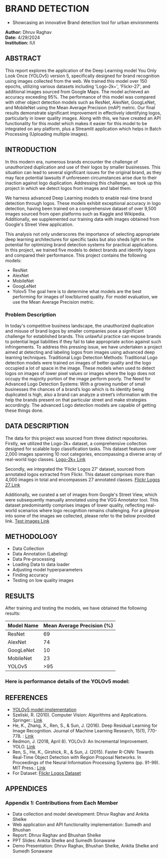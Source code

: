 # BRAND DETECTION

- Showcasing an innovative Brand detection tool for urban environments

**Author:** Dhruv Raghav  
**Date:** 4/29/2024  
**Institution:** IUI  

## ABSTRACT

This report explores the application of the Deep Learning model You Only Look Once (YOLOv5) version 5, specifically designed for brand recognition using images collected from the web. We trained this model over 150 epochs, utilizing various datasets including 'Logo-2k+', 'Flickr-27', and additional images sourced from Google Maps. The model achieved an accuracy exceeding 95%. The performance of this model was compared with other object detection models such as ResNet, AlexNet, GoogLeNet, and MobileNet using the Mean Average Precision (mAP) metric. Our final results demonstrate significant improvement in effectively identifying logos, particularly in lower quality images. 
Along with this, we have created an API functionality for this model which makes it easier for this model to be integrated on any platform, plus a Streamlit application which helps in Batch Processing (Uploading multiple images).

## INTRODUCTION

In this modern era, numerous brands encounter the challenge of unauthorized duplication and use of their logos by smaller businesses. This situation can lead to several significant issues for the original brand, as they may face potential lawsuits if unforeseen circumstances arise due to their inaction against logo duplication. Addressing this challenge, we took up this project in which we detect logos from images and label them. 

We harness advanced Deep Learning models to enable real-time brand detection through logos. These models exhibit exceptional accuracy in logo detection, having been trained on a comprehensive dataset of over 9,500 images sourced from open platforms such as Kaggle and Wikipedia. Additionally, we supplemented our training data with images obtained from Google's Street View application.

This analysis not only underscores the importance of selecting appropriate deep learning architectures for specific tasks but also sheds light on the potential for optimizing brand detection systems for practical applications.
In this project, we trained five models to detect brands and identify logos and compared their performance. This project contains the following models:
- ResNet
- AlexNet
- MobileNet
- GoogLeNet
- Yolov5
The goal here is to determine what models are the best performing for images of low/blurred quality. For model evaluation, we use the Mean Average Precision metric.

### Problem Description

In today's competitive business landscape, the unauthorized duplication and misuse of brand logos by smaller companies pose a significant challenge for established brands. This unlawful practice can expose brands to potential legal liabilities if they fail to take appropriate action against such infringements. To address this pressing issue, we have undertaken a project aimed at detecting and labeling logos from images using advanced deep learning techniques.
Traditional Logo Detection Methods: Traditional Logo detection models were trained on images of better quality and the logo occupied a lot of space in the image. These models when used to detect logos on images of lower pixel values or images where the logo does not occupy the majority portion of the image perform poorly.
The Need for Advanced Logo Detection Systems: With a growing number of small businesses the chances of a brand’s logo which is its identity being duplicated is high, also a brand can analyze a street’s information with the help the brands present on that particular street and make strategies accordingly. The advanced Logo detection models are capable of getting these things done.

## DATA DESCRIPTION

The data for this project was sourced from three distinct repositories. Firstly, we utilized the Logo-2k+ dataset, a comprehensive collection designed for scalable logo classification tasks. This dataset features over 2,000 images spanning 10 root categories, encompassing a diverse array of real-world logo classes.
[Logo-2k+ Link](https://your-link-here.com)

Secondly, we integrated the 'Flickr Logos 27' dataset, sourced from annotated logos extracted from Flickr. This dataset comprises more than 4,000 images in total and encompasses 27 annotated classes.
[Flickr Logos 27 Link](http://image.ntua.gr/iva/datasets/flickr_logos/)

Additionally, we curated a set of images from Google's Street View, which were subsequently manually annotated using the VGG Annotator tool. This dataset predominantly comprises images of lower quality, reflecting real-world scenarios where logo recognition remains challenging. For a glimpse into some of the images we collected, please refer to the below provided link.
[Test images Link](https://your-link-here.com)

## METHODOLOGY

- Data Collection
- Data Annotation (Labeling)
- Data Pre-processing
- Loading Data to data loader
- Adjusting model hyperparameters
- Finding accuracy
- Testing on low quality images

## RESULTS

After training and testing the models, we have obtained the following results:

| Model Name | Mean Average Precision (%) |
|------------|----------------------------|
| ResNet     | 69                         |
| AlexNet    | 74                         |
| GoogLeNet  | 10                         |
| MobileNet  | 23                         |
| YOLOv5     | >95                        |

### Here is performance details of the YOLOv5 model:
## REFERENCES

- [YOLOv5 model implementation](https://github.com/ultralytics/yolov5/releases)
- Szeliski, R. (2010). Computer Vision: Algorithms and Applications. Springer.: [Link](https://link.springer.com/book/10.1007/978-1-84882-935-0)
- He, K., Zhang, X., Ren, S., & Sun, J. (2016). Deep Residual Learning for Image Recognition. Journal of Machine Learning Research, 15(1), 770-778. : [Link](https://arxiv.org/abs/1512.03385)
- Redmon, J. (2018, April 8). YOLOv3: An Incremental Improvement. YOLO. [Link](https://pjreddie.com/darknet/yolo/)
- Ren, S., He, K., Girshick, R., & Sun, J. (2015). Faster R-CNN: Towards Real-Time Object Detection with Region Proposal Networks. In Proceedings of the Neural Information Processing Systems (pp. 91-99). MIT Press.: [Link](https://arxiv.org/abs/1506.01497)
- For Dataset: [Flickr Logos Dataset](http://image.ntua.gr/iva/datasets/flickr_logos/)

## APPENDICES

### Appendix 1: Contributions from Each Member

- Data collection and model development: Dhruv Raghav and Ankita Shelke
- Web application and API functionality implementation: Sumedh and Bhushan
- Report: Dhruv Raghav and Bhushan Shelke
- PPT Slides: Ankita Shelke and Sumedh Sonawane
- Demo Presentation:  Dhruv Raghav, Bhushan Shelke, Ankita Shelke and Sumedh Sonawane


